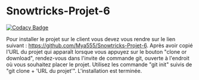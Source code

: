 # Snowtricks-Projet-6

[![Codacy Badge](https://api.codacy.com/project/badge/Grade/4c8d2721113a40f386ca0b7cbb3de67c)](https://app.codacy.com/app/Mya555/Snowtricks-Projet-6?utm_source=github.com&utm_medium=referral&utm_content=Mya555/Snowtricks-Projet-6&utm_campaign=Badge_Grade_Dashboard)

Pour installer le projet sur le client vous devez vous rendre sur le lien suivant : https://github.com/Mya555/Snowtricks-Projet-6. Après avoir copié l'URL du projet qui apparaît lorsque vous appuyez sur le bouton "clone or download", rendez-vous dans l'invite de commande git, ouverte à l'endroit où vous souhaitez placer le projet. Utilisez les commande "git init" suivis de "git clone + 'URL du projet'". L'installation est terminée.


